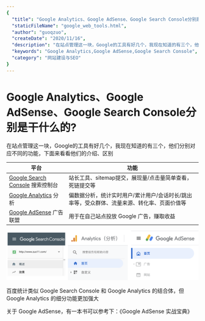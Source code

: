 ```yaml
---
{
  "title": "Google Analytics、Google AdSense、Google Search Console分别是干什么的?",
  "staticFileName": "google_web_tools.html",
  "author": "guoqzuo",
  "createDate": "2020/11/16",
  "description": "在站点管理这一块，Google的工具有好几个，我现在知道的有三个，他们分别对应不同的功能，下面来看看他们的介绍、区别：Google Search Console，搜索控制台| 站长工具、sitemap提交，展现量/点击量简单查看，死链提交等；Google Analytics 偏数据分析，统计实时用户/累计用户/会话时长/跳出率等，受众群体、流量来源、转化率、页面价值等；Google AdSense 广告联盟 | 用于在自己站点投放 Google 广告，赚取收益",
  "keywords": "Google Analytics,Google AdSense,Google Search Console",
  "category": "网站建设与SEO"
}
---
```

# Google Analytics、Google AdSense、Google Search Console分别是干什么的?
在站点管理这一块，Google的工具有好几个，我现在知道的有三个，他们分别对应不同的功能，下面来看看他们的介绍、区别

平台 | 功能
--- | ---
[Google Search Console](https://search.google.com/search-console)  搜索控制台| 站长工具、sitemap提交，展现量/点击量简单查看，死链提交等
[Google Analytics](https://analytics.google.com/analytics/) 分析 | 偏数据分析，统计实时用户/累计用户/会话时长/跳出率等，受众群体、流量来源、转化率、页面价值等
[Google AdSense](https://www.google.com/adsense) 广告联盟 | 用于在自己站点投放 Google 广告，赚取收益

![google站长工具对比](../../../images/blog/seo/google_ad_3.png)

百度统计类似 Google Search Console 和 Google Analytics 的结合体，但 Google Analytics 的细分功能更加强大

关于 Google AdSense，有一本书可以参考下：《Google AdSense 实战宝典》
